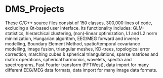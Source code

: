 # DMS_Projects
These C/C++ source files consist of 150 classes, 300,000 lines of code, excluding a Qt-based user interface. Its functionality includes: GLM-statistics, hierarchical clustering, (non)-linear optimization, L1 and L2 norm minimization, Hungarian algorithm, EEG/MEG forward and inverse modelling, Boundary Element Method, spatio/temporal covariance modelling, image fusion, triangular meshes, KD-trees, topological error correction, marching cubes & spherical triangulations, sparse matrices and matrix operations, spherical harmonics, wavelets, spectra and spectrograms, Fast Fourier transform (FFTWest), data import for many different EEG/MEG data formats, data import for many image data formats.  
